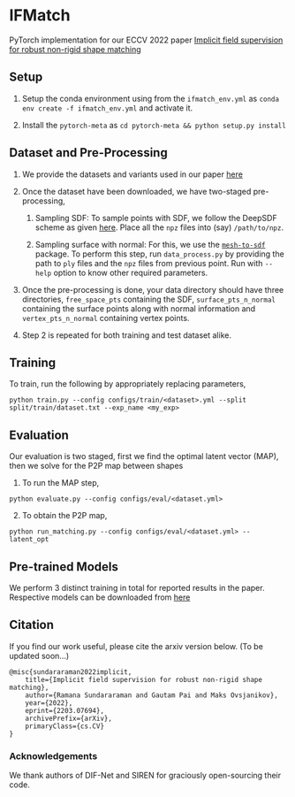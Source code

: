 # IFMatch

PyTorch implementation for our ECCV 2022 paper [Implicit field supervision for robust non-rigid shape matching](https://arxiv.org/abs/2203.07694)

## Setup

1. Setup the conda environment using from the `ifmatch_env.yml` as `conda env create -f ifmatch_env.yml` and activate it.

2. Install the `pytorch-meta` as `cd pytorch-meta && python setup.py install`

## Dataset and Pre-Processing

1. We provide the datasets and variants used in our paper [here](https://nuage.lix.polytechnique.fr/index.php/s/RjtprA8gSjgnEkt) 

2. Once the dataset have been downloaded, we have two-staged pre-processing,

    1. Sampling SDF: To sample points with SDF, we follow the DeepSDF scheme as given [here](https://github.com/facebookresearch/DeepSDF#pre-processing-the-data). Place all the `npz` files into (say) `/path/to/npz`.

    2. Sampling surface with normal: For this, we use the [`mesh-to-sdf`](https://pypi.org/project/mesh-to-sdf/) package. To perform this step, run `data_process.py` by providing the path to `ply` files and the `npz` files from previous point. Run with `--help` option to know other required parameters.

3. Once the pre-processing is done, your data directory should have three directories, `free_space_pts` containing the SDF, `surface_pts_n_normal` containing the surface points along with normal information and `vertex_pts_n_normal` containing vertex points.

4. Step 2 is repeated for both training and test dataset alike. 

## Training

To train, run the following by appropriately replacing parameters,

```
python train.py --config configs/train/<dataset>.yml --split split/train/dataset.txt --exp_name <my_exp>
```

## Evaluation

Our evaluation is two staged, first we find the optimal latent vector (MAP), then we solve for the P2P map between shapes

1. To run the MAP step,

```
python evaluate.py --config configs/eval/<dataset.yml>
```

2. To obtain the P2P map,

```
python run_matching.py --config configs/eval/<dataset.yml> --latent_opt
```

## Pre-trained Models

We perform 3 distinct training in total for reported results in the paper. Respective models can be downloaded from [here](https://nuage.lix.polytechnique.fr/index.php/s/PaLnSjAk9cjZtS4)

## Citation

If you find our work useful, please cite the arxiv version below. (To be updated soon...)

```
@misc{sundararaman2022implicit,
    title={Implicit field supervision for robust non-rigid shape matching},
    author={Ramana Sundararaman and Gautam Pai and Maks Ovsjanikov},
    year={2022},
    eprint={2203.07694},
    archivePrefix={arXiv},
    primaryClass={cs.CV}
}
```

### Acknowledgements
We thank authors of DIF-Net and SIREN for graciously open-sourcing their code.

